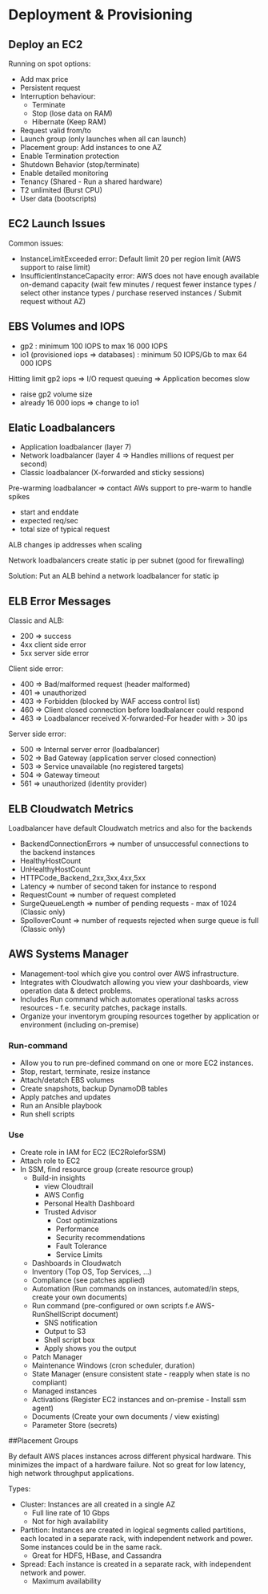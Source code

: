 # Deployment & Provisioning

## Deploy an EC2

Running on spot options:

- Add max price
- Persistent request
- Interruption behaviour:
    - Terminate
    - Stop (lose data on RAM)
    - Hibernate (Keep RAM)
- Request valid from/to
- Launch group (only launches when all can launch)
- Placement group: Add instances to one AZ
- Enable Termination protection
- Shutdown Behavior (stop/terminate)
- Enable detailed monitoring
- Tenancy (Shared - Run a shared hardware)
- T2 unlimited (Burst CPU)
- User data (bootscripts)

## EC2 Launch Issues

Common issues:
- InstanceLimitExceeded error: Default limit 20 per region limit (AWS support to raise limit)
- InsufficientInstanceCapacity error: AWS does not have enough available on-demand capacity
(wait few minutes / request fewer instance types / select other instance types / 
purchase reserved instances / Submit request without AZ)

## EBS Volumes and IOPS

- gp2 : minimum 100 IOPS to max 16 000 IOPS
- io1 (provisioned iops => databases) : minimum 50 IOPS/Gb to max 64 000 IOPS

Hitting limit gp2 iops => I/O request queuing => Application becomes slow

- raise gp2 volume size
- already 16 000 iops => change to io1

## Elatic Loadbalancers

- Application loadbalancer (layer 7)
- Network loadbalancer (layer 4 => Handles millions of request per second)
- Classic loadbalancer (X-forwarded and sticky sessions)

Pre-warming loadbalancer => contact AWs support to pre-warm to handle spikes
- start and enddate
- expected req/sec
- total size of typical request

ALB changes ip addresses when scaling

Network loadbalancers create static ip per subnet (good for firewalling)

Solution: Put an ALB behind a network loadbalancer for static ip

## ELB Error Messages

Classic and ALB:
- 200 => success
- 4xx client side error
- 5xx server side error

Client side error:
- 400 => Bad/malformed request (header malformed)
- 401 => unauthorized
- 403 => Forbidden (blocked by WAF access control list)
- 460 => Client closed connection before loadbalancer could respond
- 463 => Loadbalancer received X-forwarded-For header with > 30 ips

Server side error:
- 500 => Internal server error (loadbalancer)
- 502 => Bad Gateway (application server closed connection)
- 503 => Service unavailable (no registered targets)
- 504 => Gateway timeout
- 561 => unauthorized (identity provider)

## ELB Cloudwatch Metrics

Loadbalancer have default Cloudwatch metrics and also for the backends

- BackendConnectionErrors => number of unsuccessful connections to the backend instances
- HealthyHostCount
- UnHealthyHostCount
- HTTPCode_Backend_2xx,3xx,4xx,5xx
- Latency => number of second taken for instance to respond
- RequestCount => number of request completed
- SurgeQueueLength => number of pending requests - max of 1024 (Classic only)
- SpolloverCount => number of requests rejected when surge queue is full (Classic only)

## AWS Systems Manager

- Management-tool which give you control over AWS infrastructure.
- Integrates with Cloudwatch allowing you view your dashboards, view operation data & detect problems.
- Includes Run command which automates operational tasks across resources - f.e. security patches, package installs.
- Organize your inventorym grouping resources together by application or environment (including on-premise)

### Run-command

- Allow you to run pre-defined command on one or more EC2 instances.
- Stop, restart, terminate, resize instance
- Attach/detatch EBS volumes
- Create snapshots, backup DynamoDB tables
- Apply patches and updates
- Run an Ansible playbook
- Run shell scripts

### Use

- Create role in IAM for EC2 (EC2RoleforSSM)
- Attach role to EC2
- In SSM, find resource group (create resource group)
    - Build-in insights 
        - view Cloudtrail
        - AWS Config
        - Personal Health Dashboard
        - Trusted Advisor
            - Cost optimizations
            - Performance
            - Security recommendations
            - Fault Tolerance
            - Service Limits
    - Dashboards in Cloudwatch
    - Inventory (Top OS, Top Services, ...)
    - Compliance (see patches applied)
    - Automation (Run commands on instances, automated/in steps, create your own documents)
    - Run command (pre-configured or own scripts f.e AWS-RunShellScript document)
        - SNS notification
        - Output to S3
        - Shell script box
        - Apply shows you the output
     - Patch Manager
     - Maintenance Windows (cron scheduler, duration)
     - State Manager (ensure consistent state - reapply when state is no compliant)
     - Managed instances
     - Activations (Register EC2 instances and on-premise - Install ssm agent)
     - Documents (Create your own documents / view existing)
     - Parameter Store (secrets)
 
##Placement Groups

By default AWS places instances across different physical hardware.
This minimizes the impact of a hardware failure.
Not so great for low latency, high network throughput applications.

Types:
- Cluster: Instances are all created in a single AZ
    - Full line rate of 10 Gbps
    - Not for high availability
- Partition: Instances are created in logical segments called partitions, each located
in a separate rack, with independent network and power. Some instances could be in the same rack.
    - Great for HDFS, HBase, and Cassandra
- Spread: Each instance is created in a separate rack, with independent network and power.
    - Maximum availability
    




